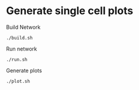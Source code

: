# Generate single cell plots

Build Network

```
./build.sh
```

Run network

```
./run.sh
```

Generate plots

```
./plot.sh
```
